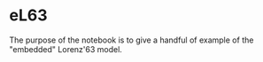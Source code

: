 # eL63
The purpose of the notebook is to give a handful of example of the "embedded" Lorenz'63 model. 

